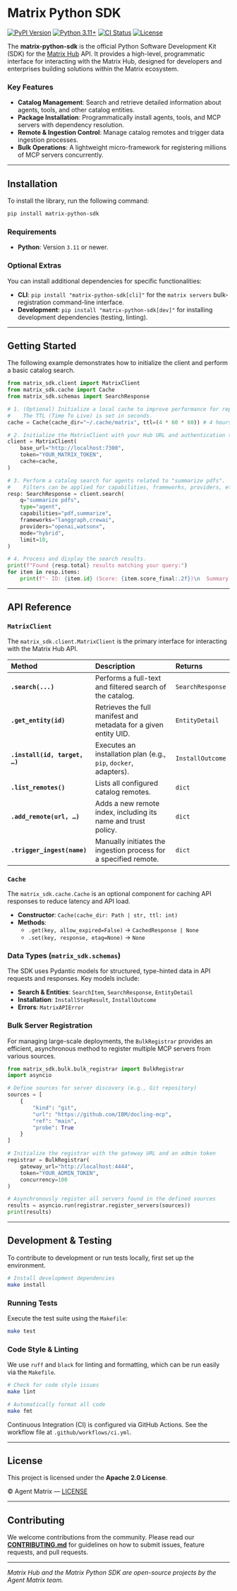 # Matrix Python SDK

[![PyPI Version](https://img.shields.io/pypi/v/matrix-python-sdk.svg)](https://pypi.org/project/matrix-python-sdk/)
[![Python 3.11+](https://img.shields.io/pypi/pyversions/matrix-python-sdk.svg)](https://pypi.org/project/matrix-python-sdk/)
[![CI Status](https://github.com/agent-matrix/matrix-python-sdk/actions/workflows/ci.yml/badge.svg?branch=master)](https://github.com/agent-matrix/matrix-python-sdk/actions/workflows/ci.yml)
[![License](https://img.shields.io/badge/license-Apache%202.0-blu)](https://github.com/agent-matrix/matrix-python-sdk/blob/master/LICENSE)

The **matrix-python-sdk** is the official Python Software Development Kit (SDK) for the [Matrix Hub](https://github.com/agent-matrix/matrix-hub) API. It provides a high-level, programmatic interface for interacting with the Matrix Hub, designed for developers and enterprises building solutions within the Matrix ecosystem.

### Key Features

* **Catalog Management**: Search and retrieve detailed information about agents, tools, and other catalog entities.
* **Package Installation**: Programmatically install agents, tools, and MCP servers with dependency resolution.
* **Remote & Ingestion Control**: Manage catalog remotes and trigger data ingestion processes.
* **Bulk Operations**: A lightweight micro-framework for registering millions of MCP servers concurrently.

---

## Installation

To install the library, run the following command:

```bash
pip install matrix-python-sdk
````

### Requirements

  * **Python**: Version `3.11` or newer.

### Optional Extras

You can install additional dependencies for specific functionalities:

  * **CLI**: `pip install "matrix-python-sdk[cli]"` for the `matrix servers` bulk-registration command-line interface.
  * **Development**: `pip install "matrix-python-sdk[dev]"` for installing development dependencies (testing, linting).

-----

## Getting Started

The following example demonstrates how to initialize the client and perform a basic catalog search.

```python
from matrix_sdk.client import MatrixClient
from matrix_sdk.cache import Cache
from matrix_sdk.schemas import SearchResponse

# 1. (Optional) Initialize a local cache to improve performance for repeated requests.
#    The TTL (Time To Live) is set in seconds.
cache = Cache(cache_dir="~/.cache/matrix", ttl=(4 * 60 * 60)) # 4 hours

# 2. Initialize the MatrixClient with your Hub URL and authentication token.
client = MatrixClient(
    base_url="http://localhost:7300",
    token="YOUR_MATRIX_TOKEN",
    cache=cache,
)

# 3. Perform a catalog search for agents related to "summarize pdfs".
#    Filters can be applied for capabilities, frameworks, providers, etc.
resp: SearchResponse = client.search(
    q="summarize pdfs",
    type="agent",
    capabilities="pdf,summarize",
    frameworks="langgraph,crewai",
    providers="openai,watsonx",
    mode="hybrid",
    limit=10,
)

# 4. Process and display the search results.
print(f"Found {resp.total} results matching your query:")
for item in resp.items:
    print(f"- ID: {item.id} (Score: {item.score_final:.2f})\n  Summary: {item.summary}\n")

```

-----

## API Reference

### `MatrixClient`

The `matrix_sdk.client.MatrixClient` is the primary interface for interacting with the Matrix Hub API.

| Method                      | Description                                                      | Returns          |
| :-------------------------- | :--------------------------------------------------------------- | :--------------- |
| **`.search(...)`** | Performs a full-text and filtered search of the catalog.         | `SearchResponse` |
| **`.get_entity(id)`** | Retrieves the full manifest and metadata for a given entity UID. | `EntityDetail`   |
| **`.install(id, target, …)`** | Executes an installation plan (e.g., `pip`, `docker`, adapters). | `InstallOutcome` |
| **`.list_remotes()`** | Lists all configured catalog remotes.                            | `dict`           |
| **`.add_remote(url, …)`** | Adds a new remote index, including its name and trust policy.    | `dict`           |
| **`.trigger_ingest(name)`** | Manually initiates the ingestion process for a specified remote. | `dict`           |

### `Cache`

The `matrix_sdk.cache.Cache` is an optional component for caching API responses to reduce latency and API load.

  * **Constructor**: `Cache(cache_dir: Path | str, ttl: int)`
  * **Methods**:
      * `.get(key, allow_expired=False)` → `CachedResponse | None`
      * `.set(key, response, etag=None)` → `None`

### Data Types (`matrix_sdk.schemas`)

The SDK uses Pydantic models for structured, type-hinted data in API requests and responses. Key models include:

  * **Search & Entities**: `SearchItem`, `SearchResponse`, `EntityDetail`
  * **Installation**: `InstallStepResult`, `InstallOutcome`
  * **Errors**: `MatrixAPIError`

### Bulk Server Registration

For managing large-scale deployments, the `BulkRegistrar` provides an efficient, asynchronous method to register multiple MCP servers from various sources.

```python
from matrix_sdk.bulk.bulk_registrar import BulkRegistrar
import asyncio

# Define sources for server discovery (e.g., Git repository)
sources = [
    {
        "kind": "git",
        "url": "https://github.com/IBM/docling-mcp",
        "ref": "main",
        "probe": True
    }
]

# Initialize the registrar with the gateway URL and an admin token
registrar = BulkRegistrar(
    gateway_url="http://localhost:4444",
    token="YOUR_ADMIN_TOKEN",
    concurrency=100
)

# Asynchronously register all servers found in the defined sources
results = asyncio.run(registrar.register_servers(sources))
print(results)
```

-----

## Development & Testing

To contribute to development or run tests locally, first set up the environment.

```bash
# Install development dependencies
make install
```

### Running Tests

Execute the test suite using the `Makefile`:

```bash
make test
```

### Code Style & Linting

We use `ruff` and `black` for linting and formatting, which can be run easily via the `Makefile`.

```bash
# Check for code style issues
make lint

# Automatically format all code
make fmt
```

Continuous Integration (CI) is configured via GitHub Actions. See the workflow file at `.github/workflows/ci.yml`.

-----

## License

This project is licensed under the **Apache 2.0 License**.

© Agent Matrix — [LICENSE](LICENSE)

-----

## Contributing

We welcome contributions from the community. Please read our [**CONTRIBUTING.md**](CONTRIBUTING.md) for guidelines on how to submit issues, feature requests, and pull requests.

-----

*Matrix Hub and the Matrix Python SDK are open-source projects by the Agent Matrix team.*
